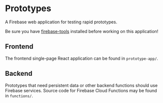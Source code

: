 # Prototypes

A Firebase web application for testing rapid prototypes.

Be sure you have [firebase-tools](https://www.npmjs.com/package/firebase-tools) installed before working on this application!

## Frontend

The frontend single-page React application can be found in `prototype-app/`.

## Backend

Prototypes that need persistent data or other backend functions should use Firebase services. Source code for Firebase Cloud Functions may be found in `functions/`.
